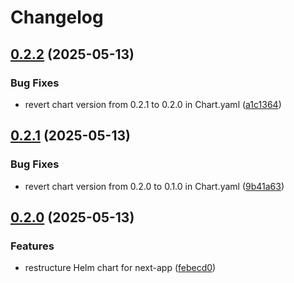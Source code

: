 # Changelog

## [0.2.2](https://github.com/GVengelen/ready-changeset-argo/compare/base-helm-0.2.1...base-helm-0.2.2) (2025-05-13)


### Bug Fixes

* revert chart version from 0.2.1 to 0.2.0 in Chart.yaml ([a1c1364](https://github.com/GVengelen/ready-changeset-argo/commit/a1c13647a4d74a00f3d60776640c02042b63579c))

## [0.2.1](https://github.com/GVengelen/ready-changeset-argo/compare/base-helm-0.2.0...base-helm-0.2.1) (2025-05-13)


### Bug Fixes

* revert chart version from 0.2.0 to 0.1.0 in Chart.yaml ([9b41a63](https://github.com/GVengelen/ready-changeset-argo/commit/9b41a63c627815c89c7642513a928e3d33cf5894))

## [0.2.0](https://github.com/GVengelen/ready-changeset-argo/compare/base-helm-0.1.2...base-helm-0.2.0) (2025-05-13)


### Features

* restructure Helm chart for next-app ([febecd0](https://github.com/GVengelen/ready-changeset-argo/commit/febecd0511673ed392cc59e6fdd041961a085b3c))
